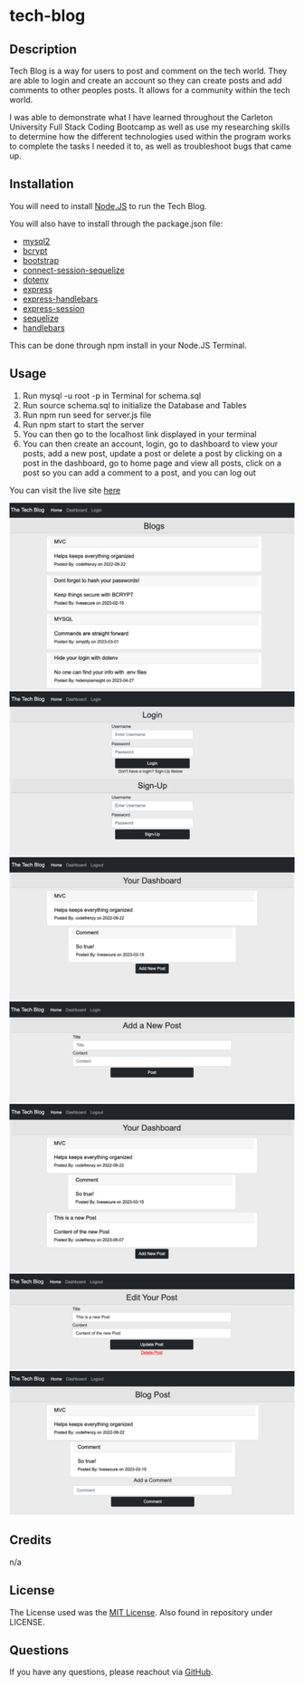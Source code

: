 # tech-blog

## Description

Tech Blog is a way for users to post and comment on the tech world. They are able to login and create an account so they can create posts and add comments to other peoples posts. It allows for a community within the tech world. 

I was able to demonstrate what I have learned throughout the Carleton University Full Stack Coding Bootcamp as well as use my researching skills to determine how the different technologies used within the program works to complete the tasks I needed it to, as well as troubleshoot bugs that came up.

## Installation

You will need to install [Node.JS](https://nodejs.org/en/download) to run the Tech Blog. 

You will also have to install through the package.json file: 

- [mysql2](https://www.npmjs.com/package/mysql2)
- [bcrypt](https://www.npmjs.com/package/bcrypt)
- [bootstrap](https://www.npmjs.com/package/bootstrap)
- [connect-session-sequelize](https://www.npmjs.com/package/connect-session-sequelize)
- [dotenv](https://www.npmjs.com/package/dotenv)
- [express](https://www.npmjs.com/package/express)
- [express-handlebars](https://www.npmjs.com/package/express-handlebars)
- [express-session](https://www.npmjs.com/package/express-session)
- [sequelize](https://www.npmjs.com/package/sequelize)
- [handlebars](https://www.npmjs.com/package/handlebars)


This can be done through npm install in your Node.JS Terminal.

## Usage

1. Run mysql -u root -p in Terminal for schema.sql
2. Run source schema.sql to initialize the Database and Tables
3. Run npm run seed for server.js file
4. Run npm start to start the server
5. You can then go to the localhost link displayed in your terminal
6. You can then create an account, login, go to dashboard to view your posts, add a new post, update a post or delete a post by clicking on a post in the dashboard, go to home page and view all posts, click on a post so you can add a comment to a post, and you can log out

You can visit the live site [here](https://mdeluca-tech-blog.herokuapp.com)

![Screenshot of Homepage](/public/images/homepage.jpg)
![Screenshot of Login/Signup Page](/public/images/loginsignup.jpg)
![Screenshot of Dashboard](/public/images/dashboard.jpg)
![Screenshot of New Post Page](/public/images/newpost.jpg)
![Screenshot of New post added to dashboard](/public/images/newpostadded.jpg)
![Screenshot of Update and Delete post](/public/images/updatedeletepost.jpg)
![Screenshot of Add Comment](/public/images/addcomment.jpg)

## Credits

n/a

## License

The License used was the [MIT License](https://choosealicense.com/licenses/mit/). Also found in repository under LICENSE.

## Questions

If you have any questions, please reachout via [GitHub](https://github.com/mdeluca13/).

